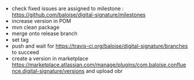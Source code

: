 - check fixed issues are assigned to milestone : https://github.com/baloise/digital-signature/milestones
- increase version in POM
- mvn clean package
- merge onto release branch
- set tag
- push and wait for https://travis-ci.org/baloise/digital-signature/branches to succeed
- create a version in marketplace https://marketplace.atlassian.com/manage/plugins/com.baloise.confluence.digital-signature/versions and upload obr
